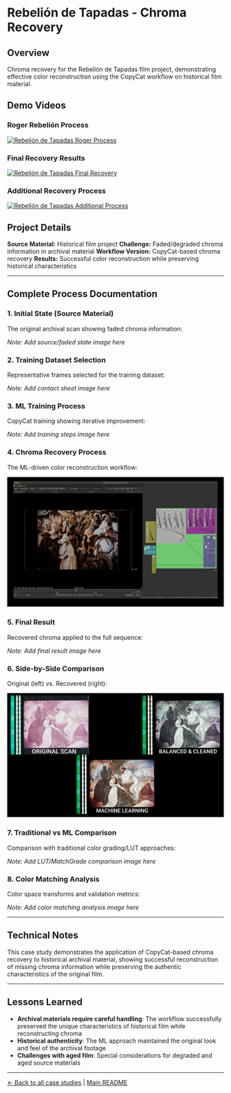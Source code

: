 # Rebelión de Tapadas - Chroma Recovery

## Overview
Chroma recovery for the Rebelión de Tapadas film project, demonstrating effective color reconstruction using the CopyCat workflow on historical film material.

## Demo Videos

### Roger Rebelión Process
[![Rebelión de Tapadas Roger Process](https://img.youtube.com/vi/RAKMxUw78gE/0.jpg)](https://www.youtube.com/watch?v=RAKMxUw78gE)

### Final Recovery Results
[![Rebelión de Tapadas Final Recovery](https://img.youtube.com/vi/0hkOd2OjGXM/0.jpg)](https://www.youtube.com/watch?v=0hkOd2OjGXM)

### Additional Recovery Process
[![Rebelión de Tapadas Additional Process](https://img.youtube.com/vi/4UK53lS59R0/0.jpg)](https://www.youtube.com/watch?v=4UK53lS59R0)

## Project Details

**Source Material:** Historical film project
**Challenge:** Faded/degraded chroma information in archival material
**Workflow Version:** CopyCat-based chroma recovery
**Results:** Successful color reconstruction while preserving historical characteristics

---

## Complete Process Documentation

### 1. Initial State (Source Material)
The original archival scan showing faded chroma information:

*Note: Add source/faded state image here*

### 2. Training Dataset Selection
Representative frames selected for the training dataset:

*Note: Add contact sheet image here*

### 3. ML Training Process
CopyCat training showing iterative improvement:

*Note: Add training steps image here*

### 4. Chroma Recovery Process
The ML-driven color reconstruction workflow:

![Rebelión de Tapadas Color Recovery](../images/rebelion%20de%20tapadas%20color%20recovery.jpeg)

### 5. Final Result
Recovered chroma applied to the full sequence:

*Note: Add final result image here*

### 6. Side-by-Side Comparison
Original (left) vs. Recovered (right):

![Rebelión de Tapadas Color Recovery Comparison](../images/rebelion%20de%20tapadas%20color%20recovery%20comparison.jpeg)

### 7. Traditional vs ML Comparison
Comparison with traditional color grading/LUT approaches:

*Note: Add LUT/MatchGrade comparison image here*

### 8. Color Matching Analysis
Color space transforms and validation metrics:

*Note: Add color matching analysis image here*

---

## Technical Notes

This case study demonstrates the application of CopyCat-based chroma recovery to historical archival material, showing successful reconstruction of missing chroma information while preserving the authentic characteristics of the original film.

---

## Lessons Learned

- **Archival materials require careful handling**: The workflow successfully preserved the unique characteristics of historical film while reconstructing chroma
- **Historical authenticity**: The ML approach maintained the original look and feel of the archival footage
- **Challenges with aged film**: Special considerations for degraded and aged source materials

---

[← Back to all case studies](https://github.com/fabiocolor/nuke-chroma-recovery-template/blob/main/docs/case-studies.md) | [Main README](https://github.com/fabiocolor/nuke-chroma-recovery-template/blob/main/README.md)
